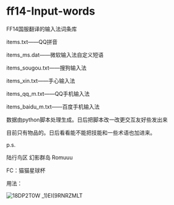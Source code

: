 # ff14-Input-words
FF14国服翻译的输入法词条库

items.txt——QQ拼音

items_ms.dat——微软输入法自定义短语

items_sougou.txt——搜狗输入法

items_xin.txt——手心输入法

items_qq_m.txt——QQ手机输入法

items_baidu_m.txt——百度手机输入法

数据由python脚本处理生成。日后把脚本改一改更交互友好些发出来

目前只有物品的。日后看看能不能把技能和一些术语也加进来。
<br>





p.s.

陆行鸟区 幻影群岛 Romuuu

FC：猫猫星球杯


用法：

![18DP2T0W _1)EI(9RNRZMLT](https://user-images.githubusercontent.com/31807940/160290653-23660910-cdc2-4d59-807f-1aa147f32001.png)
